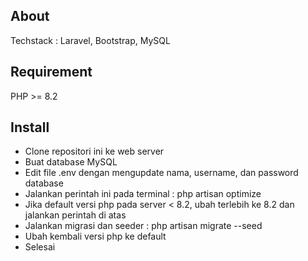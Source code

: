 ## About

Techstack : Laravel, Bootstrap, MySQL

## Requirement

PHP >= 8.2

## Install

- Clone repositori ini ke web server
- Buat database MySQL
- Edit file .env dengan mengupdate nama, username, dan password database
- Jalankan perintah ini pada terminal : php artisan optimize
- Jika default versi php pada server < 8.2, ubah terlebih ke 8.2 dan jalankan perintah di atas
- Jalankan migrasi dan seeder : php artisan migrate --seed
- Ubah kembali versi php ke default
- Selesai
